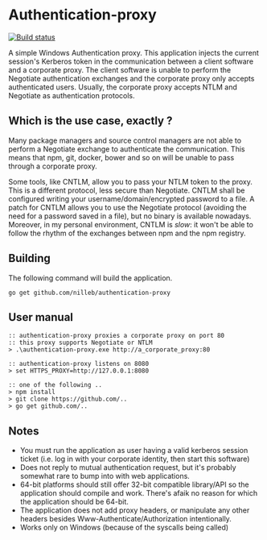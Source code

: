 # Authentication-proxy

[![Build status](https://ci.appveyor.com/api/projects/status/u0tbng5wockjgd97?svg=true)](https://ci.appveyor.com/project/IvoBellinSalarin/authentication-proxy)

A simple Windows Authentication proxy. This application injects the current session's Kerberos token in the communication between a client software and a corporate proxy. The client software is unable to perform the Negotiate authentication exchanges and the corporate proxy only accepts authenticated users. Usually, the corporate proxy accepts NTLM and Negotiate as authentication protocols.

## Which is the use case, exactly ?

Many package managers and source control managers are not able to perform a Negotiate exchange to authenticate the communication. This means that npm, git, docker, bower and so on will be unable to pass through a corporate proxy.

Some tools, like CNTLM, allow you to pass your NTLM token to the proxy. This is a different protocol, less secure than Negotiate. CNTLM shall be configured writing your username/domain/encrypted password to a file.
A patch for CNTLM allows you to use the Negotiate protocol (avoiding the need for a password saved in a file), but no binary is available nowadays. Moreover, in my personal  environment, CNTLM is *slow*: it won't be able to follow the rhythm of the exchanges between npm and the npm registry.

## Building

The following command will build the application.

```
go get github.com/nilleb/authentication-proxy
```

## User manual

	:: authentication-proxy proxies a corporate proxy on port 80
	:: this proxy supports Negotiate or NTLM
    > .\authentication-proxy.exe http://a_corporate_proxy:80

    :: authentication-proxy listens on 8080
    > set HTTPS_PROXY=http://127.0.0.1:8080

    :: one of the following ..
    > npm install
    > git clone https://github.com/..
    > go get github.com/..

## Notes

* You must run the application as user having a valid kerberos session ticket (i.e. log in with your corporate identity, then start this software)
* Does not reply to mutual authentication request, but it's probably somewhat rare to bump into with web applications.
* 64-bit platforms should still offer 32-bit compatible library/API so the application should compile and work. There's afaik no reason for which the application should be 64-bit.
* The application does not add proxy headers, or manipulate any other headers besides Www-Authenticate/Authorization intentionally.
* Works only on Windows (because of the syscalls being called)